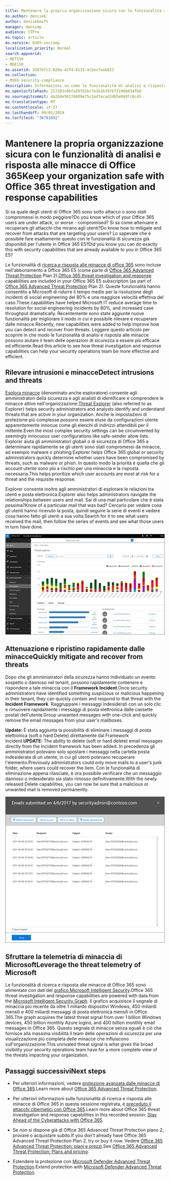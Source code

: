 ```yaml
---
title: Mantenere la propria organizzazione sicura con le funzionalità di analisi e risposta alle minacce di Office 365
ms.author: deniseb
author: denisebmsft
manager: dansimp
audience: ITPro
ms.topic: article
ms.service: O365-seccomp
localization_priority: Normal
search.appverid:
- MET150
- MOE150
ms.assetid: 3387bfc3-028a-42f4-8133-4cbecfaab812
ms.collection:
- M365-security-compliance
description: Informazioni su come le funzionalità di analisi e risposta alle minacce di Office 365 consentono all'organizzazione di rilevare intrusioni e minacce e di attenuare e recuperare rapidamente le minacce.
ms.openlocfilehash: 217203c0bfa29352bc7e1b2b3976f11966034fb0
ms.sourcegitcommit: 4a2bde56178609e75c1ad7ecad2db5e049fc0c45
ms.translationtype: MT
ms.contentlocale: it-IT
ms.lasthandoff: 09/05/2019
ms.locfileid: "36761692"
---
```

# <a name="keep-your-organization-safe-with-office-365-threat-investigation-and-response-capabilities"></a><span data-ttu-id="20c5b-103">Mantenere la propria organizzazione sicura con le funzionalità di analisi e risposta alle minacce di Office 365</span><span class="sxs-lookup"><span data-stu-id="20c5b-103">Keep your organization safe with Office 365 threat investigation and response capabilities</span></span>

<span data-ttu-id="20c5b-104">Si sa quale degli utenti di Office 365 sono sotto attacco o sono stati compromessi in modo peggiore?</span><span class="sxs-lookup"><span data-stu-id="20c5b-104">Do you know which of your Office 365 users are under attack, or worse - compromised?</span></span> <span data-ttu-id="20c5b-105">Si sa come attenuare e recuperare gli attacchi che mirano agli utenti?</span><span class="sxs-lookup"><span data-stu-id="20c5b-105">Do know how to mitigate and recover from attacks that are targeting your users?</span></span> <span data-ttu-id="20c5b-106">Lo sapevate che è possibile fare esattamente questo con le funzionalità di sicurezza già disponibili per l'utente in Office 365 E5?</span><span class="sxs-lookup"><span data-stu-id="20c5b-106">Did you know you can do exactly this with security capabilities that are already available to you in Office 365 E5?</span></span> 
  
<span data-ttu-id="20c5b-107">Le funzionalità di [ricerca e risposta alle minacce di office 365](office-365-ti.md) sono incluse nell'abbonamento a Office 365 E5 (come parte di [Office 365 Advanced Threat Protection](office-365-atp.md) Plan 2).</span><span class="sxs-lookup"><span data-stu-id="20c5b-107">[Office 365 threat investigation and response](office-365-ti.md) capabilities are included in your Office 365 E5 subscription (as part of [Office 365 Advanced Threat Protection](office-365-atp.md) Plan 2).</span></span> <span data-ttu-id="20c5b-108">Queste funzionalità hanno consentito a Microsoft di ridurre il tempo medio per la risoluzione degli incidenti di social engineering del 80% e una maggiore velocità effettiva del caso.</span><span class="sxs-lookup"><span data-stu-id="20c5b-108">These capabilities have helped Microsoft IT reduce average time to resolution for social engineering incidents by 80%, and increased case throughput dramatically.</span></span> <span data-ttu-id="20c5b-109">Recentemente sono state aggiunte nuove funzionalità per migliorare il modo in cui è possibile rilevare e recuperare dalle minacce.</span><span class="sxs-lookup"><span data-stu-id="20c5b-109">Recently, new capabilities were added to help improve how you can detect and recover from threats.</span></span> <span data-ttu-id="20c5b-110">Leggere questo articolo per scoprire in che modo le funzionalità di analisi e risposta alle minacce possono aiutare il team delle operazioni di sicurezza a essere più efficace ed efficiente.</span><span class="sxs-lookup"><span data-stu-id="20c5b-110">Read this article to see how threat investigation and response capabilities can help your security operations team be more effective and efficient.</span></span>
  
## <a name="detect-intrusions-and-threats"></a><span data-ttu-id="20c5b-111">Rilevare intrusioni e minacce</span><span class="sxs-lookup"><span data-stu-id="20c5b-111">Detect intrusions and threats</span></span>

<span data-ttu-id="20c5b-112">[Esplora minacce](threat-explorer.md) (denominato anche esploratore) consente agli amministratori della sicurezza e agli analisti di identificare e comprendere le minacce attive nell'organizzazione.</span><span class="sxs-lookup"><span data-stu-id="20c5b-112">[Threat Explorer](threat-explorer.md) (also referred to as Explorer) helps security administrators and analysts identify and understand threats that are active in your organization.</span></span> <span data-ttu-id="20c5b-113">Anche le impostazioni di protezione più complesse possono essere eluse da configurazioni utente apparentemente innocue come gli elenchi di indirizzi attendibili per il mittente.</span><span class="sxs-lookup"><span data-stu-id="20c5b-113">Even the most complex security settings can be circumvented by seemingly innocuous user configurations like safe-sender allow lists.</span></span> <span data-ttu-id="20c5b-114">Explorer aiuta gli amministratori globali o di sicurezza di Office 365 a determinare rapidamente se gli utenti sono stati compromessi da minacce, ad esempio malware o phishing.</span><span class="sxs-lookup"><span data-stu-id="20c5b-114">Explorer helps Office 365 global or security administrators quickly determine whether users have been compromised by threats, such as malware or phish.</span></span> <span data-ttu-id="20c5b-115">In questo modo la priorità è quella che gli account utente sono più a rischio per una minaccia e la risposta necessaria.</span><span class="sxs-lookup"><span data-stu-id="20c5b-115">This helps prioritize which user accounts are most at risk for a threat and the requisite response.</span></span> 
  
<span data-ttu-id="20c5b-116">Explorer consente inoltre agli amministratori di esplorare le relazioni tra utenti e posta elettronica.</span><span class="sxs-lookup"><span data-stu-id="20c5b-116">Explorer also helps administrators navigate the relationships between users and mail.</span></span> <span data-ttu-id="20c5b-117">Sai di una mail particolare che è stata pessima?</span><span class="sxs-lookup"><span data-stu-id="20c5b-117">Know of a particular mail that was bad?</span></span> <span data-ttu-id="20c5b-118">Cercarlo per vedere cosa gli utenti hanno ricevuto la posta, quindi seguire la serie di eventi e vedere cosa hanno fatto gli utenti a sua volta.</span><span class="sxs-lookup"><span data-stu-id="20c5b-118">Search for it to see what users received the mail, then follow the series of events and see what those users in turn have done.</span></span>

![Schermata di Threat Explorer in Office 365, codice a colori per la famiglia di malware](media/591338dd-252a-437d-b5f2-87aa42e74b0c.png)
  
## <a name="quickly-mitigate-and-recover-from-threats"></a><span data-ttu-id="20c5b-120">Attenuazione e ripristino rapidamente dalle minacce</span><span class="sxs-lookup"><span data-stu-id="20c5b-120">Quickly mitigate and recover from threats</span></span>

<span data-ttu-id="20c5b-121">Dopo che gli amministratori della sicurezza hanno individuato un evento sospetto o dannoso nel tenant, possono rapidamente contenere e rispondere a tale minaccia con il **Framework Incident**.</span><span class="sxs-lookup"><span data-stu-id="20c5b-121">Once security administrators have identified something suspicious or malicious happening in their tenant, they can quickly contain and respond to that threat with the **Incident Framework**.</span></span> <span data-ttu-id="20c5b-122">Raggruppare i messaggi indesiderati con un solo clic e rimuovere rapidamente i messaggi di posta elettronica dalle cassette postali dell'utente.</span><span class="sxs-lookup"><span data-stu-id="20c5b-122">Group unwanted messages with one-click and quickly remove the email messages from your user's mailboxes.</span></span> 
  
 <span data-ttu-id="20c5b-123">**Update:** È stata aggiunta la possibilità di eliminare i messaggi di posta elettronica (soft o hard Delete) direttamente dal Framework Incident.</span><span class="sxs-lookup"><span data-stu-id="20c5b-123">**UPDATE:** The ability to delete (soft or hard delete) email messages directly from the Incident framework has been added.</span></span> <span data-ttu-id="20c5b-124">In precedenza gli amministratori potevano solo spostare i messaggi nella cartella posta indesiderata di un utente, in cui gli utenti potevano recuperare l'elemento.</span><span class="sxs-lookup"><span data-stu-id="20c5b-124">Previously administrators could only move mails to a user's junk folder, where users could recover the item.</span></span> <span data-ttu-id="20c5b-125">Con le funzionalità di eliminazione appena rilasciate, è ora possibile verificare che un messaggio dannoso o indesiderato sia stato rimosso definitivamente.</span><span class="sxs-lookup"><span data-stu-id="20c5b-125">With the newly released Delete capabilities, you can now be sure that a malicious or unwanted mail is removed permanently.</span></span> 
    
![Schermata del messaggio di posta elettronica della lista di correzione degli incidenti](media/9d8452d3-d8d2-4b26-81f9-76396e08dd17.png)
  
## <a name="leverage-the-threat-telemetry-of-microsoft"></a><span data-ttu-id="20c5b-127">Sfruttare la telemetria di minaccia di Microsoft</span><span class="sxs-lookup"><span data-stu-id="20c5b-127">Leverage the threat telemetry of Microsoft</span></span>

<span data-ttu-id="20c5b-128">Le funzionalità di ricerca e risposta alle minacce di Office 365 sono alimentate con dati del [grafico Microsoft Intelligent Security](https://go.microsoft.com/fwlink/?linkid=2036223).</span><span class="sxs-lookup"><span data-stu-id="20c5b-128">Office 365 threat investigation and response capabilities are powered with data from the [Microsoft Intelligent Security Graph](https://go.microsoft.com/fwlink/?linkid=2036223).</span></span> <span data-ttu-id="20c5b-129">Il grafico acquisisce il segnale di minaccia più recente da oltre 1 miliardo dispositivi Windows, 450 miliardi mensili e 400 miliardi messaggi di posta elettronica mensili in Office 365.</span><span class="sxs-lookup"><span data-stu-id="20c5b-129">The graph acquires the latest threat signal from over 1 billion Windows devices, 450 billion monthly Azure logins, and 400 billion monthly email messages in Office 365.</span></span> <span data-ttu-id="20c5b-130">Questo segnale di minacce senza eguali è ciò che fornisce alla massima visibilità il team delle operazioni di sicurezza per una visualizzazione più completa delle minacce che influiscono sull'organizzazione.</span><span class="sxs-lookup"><span data-stu-id="20c5b-130">This unrivaled threat signal is what gives the broad visibility your security operations team have for a more complete view of the threats impacting your organization.</span></span> 
  
## <a name="next-steps"></a><span data-ttu-id="20c5b-131">Passaggi successivi</span><span class="sxs-lookup"><span data-stu-id="20c5b-131">Next steps</span></span>

- <span data-ttu-id="20c5b-132">Per ulteriori informazioni, vedere [protezione avanzata dalle minacce di Office 365](office-365-atp.md).</span><span class="sxs-lookup"><span data-stu-id="20c5b-132">Learn more about [Office 365 Advanced Threat Protection](office-365-atp.md).</span></span>

- <span data-ttu-id="20c5b-133">Per ulteriori informazioni sulle funzionalità di ricerca e risposta alle minacce di Office 365 in questa sessione registrata, è [preceduto il attacchi cibernetici con Office 365](https://myignite.microsoft.com/videos/53723).</span><span class="sxs-lookup"><span data-stu-id="20c5b-133">Learn more about Office 365 threat investigation and response capabilities in this recorded session: [Stay Ahead of the Cyberattacks with Office 365](https://myignite.microsoft.com/videos/53723).</span></span>

- <span data-ttu-id="20c5b-134">Se non si dispone già di Office 365 Advanced Threat Protection piano 2, provare o acquistare subito.</span><span class="sxs-lookup"><span data-stu-id="20c5b-134">If you don't already have Office 365 Advanced Threat Protection Plan 2, try or buy it now.</span></span> <span data-ttu-id="20c5b-135">Vedere [Office 365 Advanced Threat Protection: piani e prezzi](https://products.office.com/exchange/advance-threat-protection#pmg-allup-content).</span><span class="sxs-lookup"><span data-stu-id="20c5b-135">See [Office 365 Advanced Threat Protection: Plans and pricing](https://products.office.com/exchange/advance-threat-protection#pmg-allup-content).</span></span>
    
- <span data-ttu-id="20c5b-136">Estendere la protezione con [Microsoft Defender Advanced Threat Protection](https://docs.microsoft.com/windows/security/threat-protection/microsoft-defender-atp/microsoft-defender-advanced-threat-protection).</span><span class="sxs-lookup"><span data-stu-id="20c5b-136">Extend protection with [Microsoft Defender Advanced Threat Protection](https://docs.microsoft.com/windows/security/threat-protection/microsoft-defender-atp/microsoft-defender-advanced-threat-protection).</span></span>